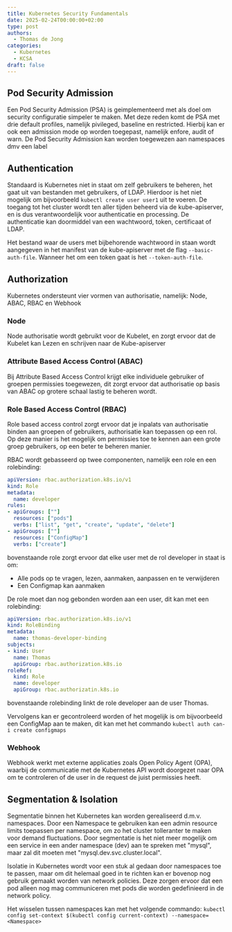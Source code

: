 ```yaml
---
title: Kubernetes Security Fundamentals 
date: 2025-02-24T00:00:00+02:00
type: post
authors:
  - Thomas de Jong
categories: 
  - Kubernetes
  - KCSA 
draft: false
---
```

<!--more--->
## Pod Security Admission
Een Pod Security Admission (PSA) is geimplementeerd met als doel om security configuratie simpeler te maken. Met deze reden komt de PSA met drie default profiles, namelijk pivileged, baseline en restricted. Hierbij kan er ook een admission mode op worden toegepast, namelijk  enfore, audit of warn. De Pod Security Admission kan worden toegewezen aan namespaces dmv een label

## Authentication
Standaard is Kubernetes niet in staat om zelf gebruikers te beheren, het gaat uit van bestanden met gebruikers, of LDAP. Hierdoor is het niet mogelijk om bijvoorbeeld `kubectl create user user1` uit te voeren. De toegang tot het cluster wordt ten aller tijden beheerd via de kube-apiserver, en is dus verantwoordelijk voor authenticatie en processing. De authenticatie kan doormiddel van een wachtwoord, token, certificaat of LDAP. 

Het bestand waar de users met bijbehorende wachtwoord in staan wordt aangegeven in het manifest van de kube-apiserver met de flag `--basic-auth-file`. Wanneer het om een token gaat is het `--token-auth-file`.

## Authorization
Kubernetes ondersteunt vier vormen van authorisatie, namelijk: Node, ABAC, RBAC en Webhook

### Node
Node authorisatie wordt gebruikt voor de Kubelet, en zorgt ervoor dat de Kubelet kan Lezen en schrijven naar de Kube-apiserver

### Attribute Based Access Control (ABAC)
Bij Attribute Based Access Control krijgt elke individuele gebruiker of groepen permissies toegewezen, dit zorgt ervoor dat authorisatie op basis van ABAC op grotere schaal lastig te beheren wordt. 

### Role Based Access Control (RBAC)
Role based access control zorgt ervoor dat je inpalats van authorisatie binden aan groepen of gebruikers, authorisatie kan toepassen op een rol. Op deze manier is het mogelijk om permissies toe te kennen aan een grote groep gebruikers, op een beter te beheren manier.

RBAC wordt gebasseerd op twee componenten, namelijk een role en een rolebinding: 
```yaml
apiVersion: rbac.authorization.k8s.io/v1
kind: Role
metadata:
  name: developer
rules:
- apiGroups: [""]
  resources: ["pods"]
  verbs: ["list", "get", "create", "update", "delete"]
- apiGroups: [""]
  resources: ["ConfigMap"]
  verbs: ["create"]
```
bovenstaande role zorgt ervoor dat elke user met de rol developer in staat is om:
- Alle pods op te vragen, lezen, aanmaken, aanpassen en te verwijderen
- Een Configmap kan aanmaken

De role moet dan nog gebonden worden aan een user, dit kan met een rolebinding: 
```yaml
apiVersion: rbac.authorization.k8s.io/v1
kind: RoleBinding
metadata:
  name: thomas-developer-binding 
subjects:
- kind: User
  name: Thomas
  apiGroup: rbac.authorization.k8s.io
roleRef:
  kind: Role
  name: developer
  apiGroup: rbac.authorizatin.k8s.io
```
bovenstaande rolebinding linkt de role developer aan de user Thomas.

Vervolgens kan er gecontroleerd worden of het mogelijk is om bijvoorbeeld een ConfigMap aan te maken, dit kan met het commando `kubectl auth can-i create configmaps`

### Webhook
Webhook werkt met externe applicaties zoals Open Policy Agent (OPA), waarbij de communicatie met de Kubernetes API wordt doorgezet naar OPA om te controleren of de user in de request de juist permissies heeft.

## Segmentation & Isolation
Segmentatie binnen het Kubernetes kan worden gerealiseerd d.m.v. namespaces. Door een Namespace te gebruiken kan een admin resource limits toepassen per namespace, om zo het cluster tolleranter te maken voor demand fluctuations. Door segmentatie is het niet meer mogelijk om een service in een ander namespace (dev) aan te spreken met "mysql", maar zal dit moeten met "mysql.dev.svc.cluster.local".

Isolatie in Kubernetes wordt voor een stuk al gedaan door namespaces toe te passen, maar om dit helemaal goed in te richten kan er bovenop nog gebruik gemaakt worden van network policies. Deze zorgen ervoor dat een pod alleen nog mag communiceren met pods die worden gedefinieerd in de network policy.

Het wisselen tussen namespaces kan met het volgende commando: `kubectl config set-context $(kubectl config current-context) --namespace=<Namespace>`


